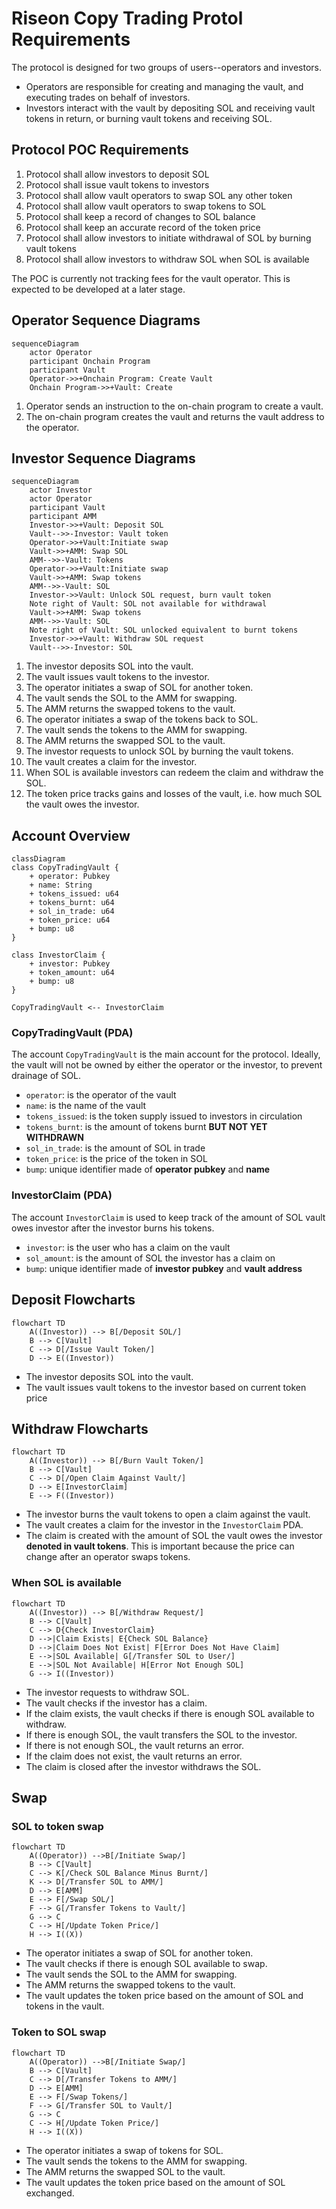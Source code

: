 # Riseon Copy Trading Protol Requirements

The protocol is designed for two groups of users--operators and investors. 
- Operators are responsible for creating and managing the vault, and 
  executing trades on behalf of investors.
- Investors interact with the vault by depositing SOL and receiving vault tokens in return,
  or burning vault tokens and receiving SOL.

## Protocol POC Requirements

1. Protocol shall allow investors to deposit SOL
2. Protocol shall issue vault tokens to investors
3. Protocol shall allow vault operators to swap SOL any other token
4. Protocol shall allow vault operators to swap tokens to SOL
5. Protocol shall keep a record of changes to SOL balance
6. Protocol shall keep an accurate record of the token price
7. Protocol shall allow investors to initiate withdrawal of SOL by burning vault tokens
8. Protocol shall allow investors to withdraw SOL when SOL is available

The POC is currently not tracking fees for the vault operator. 
This is expected to be developed at a later stage.

## Operator Sequence Diagrams

```mermaid
sequenceDiagram
    actor Operator
    participant Onchain Program
    participant Vault
    Operator->>+Onchain Program: Create Vault
    Onchain Program->>+Vault: Create
```

1. Operator sends an instruction to the on-chain program to create a vault.
2. The on-chain program creates the vault and returns the vault address to the operator.

## Investor Sequence Diagrams

```mermaid
sequenceDiagram
    actor Investor
    actor Operator
    participant Vault
    participant AMM
    Investor->>+Vault: Deposit SOL
    Vault-->>-Investor: Vault token
    Operator->>+Vault:Initiate swap
    Vault->>+AMM: Swap SOL
    AMM-->>-Vault: Tokens
    Operator->>+Vault:Initiate swap
    Vault->>+AMM: Swap tokens
    AMM-->>-Vault: SOL
    Investor->>Vault: Unlock SOL request, burn vault token
    Note right of Vault: SOL not available for withdrawal
    Vault->>+AMM: Swap tokens
    AMM-->>-Vault: SOL
    Note right of Vault: SOL unlocked equivalent to burnt tokens
    Investor->>+Vault: Withdraw SOL request
    Vault-->>-Investor: SOL
```
1. The investor deposits SOL into the vault.
2. The vault issues vault tokens to the investor.
3. The operator initiates a swap of SOL for another token.
4. The vault sends the SOL to the AMM for swapping.
5. The AMM returns the swapped tokens to the vault.
6. The operator initiates a swap of the tokens back to SOL.
7. The vault sends the tokens to the AMM for swapping.
8. The AMM returns the swapped SOL to the vault.
9. The investor requests to unlock SOL by burning the vault tokens.
10. The vault creates a claim for the investor.
11. When SOL is available investors can redeem the claim and withdraw the SOL.
12. The token price tracks gains and losses of the vault, 
    i.e. how much SOL the vault owes the investor.

## Account Overview

```mermaid
classDiagram
class CopyTradingVault {
    + operator: Pubkey
    + name: String
    + tokens_issued: u64
    + tokens_burnt: u64
    + sol_in_trade: u64
    + token_price: u64
    + bump: u8
}

class InvestorClaim {
    + investor: Pubkey
    + token_amount: u64
    + bump: u8
}

CopyTradingVault <-- InvestorClaim
```

### CopyTradingVault (PDA)

The account `CopyTradingVault` is the main account for the protocol. 
Ideally, the vault will not be owned by either the operator or the investor, 
to prevent drainage of SOL.

- `operator`: is the operator of the vault
- `name`: is the name of the vault
- `tokens_issued`: is the token supply issued to investors in circulation
- `tokens_burnt`: is the amount of tokens burnt **BUT NOT YET WITHDRAWN**
- `sol_in_trade`: is the amount of SOL in trade
- `token_price`: is the price of the token in SOL
- `bump`: unique identifier made of **operator pubkey** and **name**

### InvestorClaim (PDA)
The account `InvestorClaim` is used to keep track of the amount of SOL vault owes investor after the investor burns his tokens.

- `investor`: is the user who has a claim on the vault
- `sol_amount`: is the amount of SOL the investor has a claim on
- `bump`: unique identifier made of **investor pubkey** and **vault address**

## Deposit Flowcharts
```mermaid
flowchart TD
    A((Investor)) --> B[/Deposit SOL/]
    B --> C[Vault]
    C --> D[/Issue Vault Token/]
    D --> E((Investor))
```
- The investor deposits SOL into the vault.
- The vault issues vault tokens to the investor based on current token price

## Withdraw Flowcharts

```mermaid
flowchart TD
    A((Investor)) --> B[/Burn Vault Token/]
    B --> C[Vault]
    C --> D[/Open Claim Against Vault/]
    D --> E[InvestorClaim]
    E --> F((Investor))
```
- The investor burns the vault tokens to open a claim against the vault.
- The vault creates a claim for the investor in the `InvestorClaim` PDA.
- The claim is created with the amount of SOL the vault owes the investor **denoted in 
  vault tokens**. This is important because the price can change after an operator swaps tokens.

### When SOL is available

```mermaid
flowchart TD
    A((Investor)) --> B[/Withdraw Request/]
    B --> C[Vault]
    C --> D{Check InvestorClaim}
    D -->|Claim Exists| E{Check SOL Balance}
    D -->|Claim Does Not Exist| F[Error Does Not Have Claim]
    E -->|SOL Available| G[/Transfer SOL to User/]
    E -->|SOL Not Available| H[Error Not Enough SOL]
    G --> I((Investor))
```
- The investor requests to withdraw SOL.
- The vault checks if the investor has a claim.
- If the claim exists, the vault checks if there is enough SOL available to withdraw.
- If there is enough SOL, the vault transfers the SOL to the investor.
- If there is not enough SOL, the vault returns an error.
- If the claim does not exist, the vault returns an error.
- The claim is closed after the investor withdraws the SOL.

## Swap

### SOL to token swap

```mermaid 
flowchart TD
    A((Operator)) -->B[/Initiate Swap/]
    B --> C[Vault]
    C --> K[/Check SOL Balance Minus Burnt/]
    K --> D[/Transfer SOL to AMM/]
    D --> E[AMM]
    E --> F[/Swap SOL/]
    F --> G[/Transfer Tokens to Vault/]
    G --> C
    C --> H[/Update Token Price/]
    H --> I((X))
```
- The operator initiates a swap of SOL for another token.
- The vault checks if there is enough SOL available to swap.
- The vault sends the SOL to the AMM for swapping.
- The AMM returns the swapped tokens to the vault.
- The vault updates the token price based on the amount of SOL and tokens in the vault.

### Token to SOL swap

```mermaid
flowchart TD
    A((Operator)) -->B[/Initiate Swap/]
    B --> C[Vault]
    C --> D[/Transfer Tokens to AMM/]
    D --> E[AMM]
    E --> F[/Swap Tokens/]
    F --> G[/Transfer SOL to Vault/]
    G --> C
    C --> H[/Update Token Price/]
    H --> I((X))
```
- The operator initiates a swap of tokens for SOL.
- The vault sends the tokens to the AMM for swapping.
- The AMM returns the swapped SOL to the vault.
- The vault updates the token price based on the amount of SOL exchanged.
